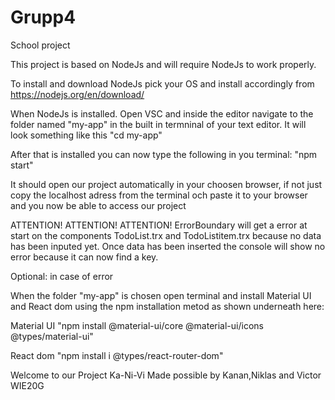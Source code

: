 # Grupp4
School project

This project is based on NodeJs and will require NodeJs to work properly.

To install and download NodeJs pick your OS and install accordingly from https://nodejs.org/en/download/

When NodeJs is installed.
Open VSC and inside the editor navigate to the folder named "my-app" in the built in termninal of your text editor.
It will look something like this "cd my-app"

After that is installed you can now type the following in you terminal:
"npm start" 

It should open our project automatically in your choosen browser,
if not just copy the localhost adress from the terminal och paste it to your browser and you now be able to access our project

ATTENTION! ATTENTION! ATTENTION!
ErrorBoundary will get a error at start on the components TodoList.trx and TodoListitem.trx because no data has been inputed yet. Once data has been inserted the console will show no error because it can now find a key.

Optional: in case of error

When the folder "my-app" is chosen open terminal and install Material UI and React dom
using the npm installation metod as shown underneath here:

Material UI
"npm install @material-ui/core @material-ui/icons @types/material-ui"

React dom
"npm install i @types/react-router-dom"

Welcome to our Project Ka-Ni-Vi
Made possible by Kanan,Niklas and Victor WIE20G

